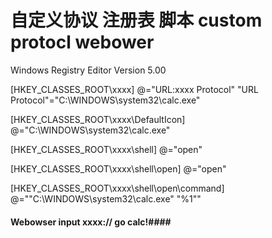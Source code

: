 自定义协议 注册表 脚本
custom protocl webower
=======


Windows Registry Editor Version 5.00
 
[HKEY_CLASSES_ROOT\xxxx]
@="URL:xxxx Protocol"
"URL Protocol"="C:\\WINDOWS\\system32\\calc.exe"
 
[HKEY_CLASSES_ROOT\xxxx\DefaultIcon]
@="C:\\WINDOWS\\system32\\calc.exe"
 
[HKEY_CLASSES_ROOT\xxxx\shell]
@="open"
 
[HKEY_CLASSES_ROOT\xxxx\shell\open]
@="open"
 
[HKEY_CLASSES_ROOT\xxxx\shell\open\command]
@="\"C:\\WINDOWS\\system32\\calc.exe\" \"%1\""

#### Webowser input  xxxx://    go calc!####


